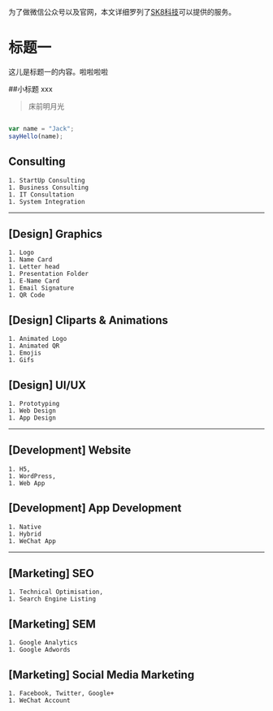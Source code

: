 为了做微信公众号以及官网，本文详细罗列了[SK8科技](https://sk8.tech)可以提供的服务。

# 标题一
这儿是标题一的内容。啦啦啦啦

##小标题
xxx

> 床前明月光

```javascript 

var name = "Jack";
sayHello(name);

```


## Consulting
    1. StartUp Consulting
    1. Business Consulting
    1. IT Consultation
    1. System Integration
---
  ## [Design] Graphics
    1. Logo
    1. Name Card
    1. Letter head
    1. Presentation Folder
    1. E-Name Card
    1. Email Signature
    1. QR Code
  ## [Design] Cliparts & Animations
    1. Animated Logo
    1. Animated QR
    1. Emojis
    1. Gifs
  ## [Design] UI/UX
    1. Prototyping
    1. Web Design
    1. App Design
---
  ## [Development] Website
    1. H5, 
    1. WordPress, 
    1. Web App
  ## [Development] App Development
    1. Native
    1. Hybrid
    1. WeChat App
---
  ## [Marketing] SEO
    1. Technical Optimisation, 
    1. Search Engine Listing
  ## [Marketing] SEM
    1. Google Analytics
    1. Google Adwords
  ## [Marketing] Social Media Marketing
    1. Facebook, Twitter, Google+
    1. WeChat Account